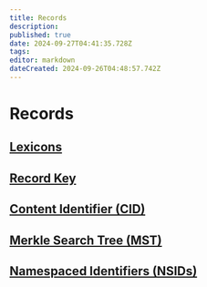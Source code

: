 ```yaml
---
title: Records
description: 
published: true
date: 2024-09-27T04:41:35.728Z
tags: 
editor: markdown
dateCreated: 2024-09-26T04:48:57.742Z
---
```


# Records

## [Lexicons](/AT_Protocol/Core_Components/Personal_Data_Server/Personal_Data_Repositories/Records/Lexicons)

## [Record Key](/AT_Protocol/Core_Components/Personal_Data_Server/Personal_Data_Repositories/Records/Record_Key)

## [Content Identifier (CID)](/AT_Protocol/Core_Components/Personal_Data_Server/Personal_Data_Repositories/Records/Content_Identifier_(CID))

## [Merkle Search Tree (MST)](/AT_Protocol/Core_Components/Personal_Data_Server/Personal_Data_Repositories/Records/Merkle_Search_Tree_(MST))

## [Namespaced Identifiers (NSIDs)](/AT_Protocol/Core_Components/Personal_Data_Server/Personal_Data_Repositories/Records/Namespaced_Identifiers_(NSIDs))